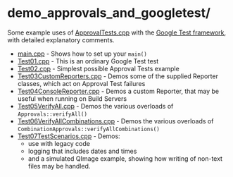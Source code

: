 # demo_approvals_and_googletest/

Some example uses of [ApprovalTests.cpp](https://github.com/approvals/ApprovalTests.cpp) with the [Google Test framework](https://github.com/google/googletest), with detailed explanatory comments.

* [main.cpp](main.cpp) - Shows how to set up your `main()`
* [Test01.cpp](Test01.cpp) - This is an ordinary Google Test test
* [Test02.cpp](Test02.cpp) - Simplest possible Approval Tests example
* [Test03CustomReporters.cpp](Test03CustomReporters.cpp) - Demos some of the supplied Reporter classes, which act on Approval Test failures
* [Test04ConsoleReporter.cpp](Test04ConsoleReporter.cpp) - Demos a custom Reporter, that may be useful when running on Build Servers
* [Test05VerifyAll.cpp](Test05VerifyAll.cpp) - Demos the various overloads of `Approvals::verifyAll()`
* [Test06VerifyAllCombinations.cpp](Test06VerifyAllCombinations.cpp) - Demos the various overloads of `CombinationApprovals::verifyAllCombinations()`
* [Test07TestScenarios.cpp](Test07TestScenarios.cpp) - Demos:
    * use with legacy code
    * logging that includes dates and times
    * and a simulated QImage example, showing how writing of non-text files may be handled.
